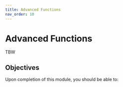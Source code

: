 ```yaml
---
title: Advanced Functions
nav_order: 10
---
```


# Advanced Functions

TBW

## Objectives

Upon completion of this module, you should be able to:
